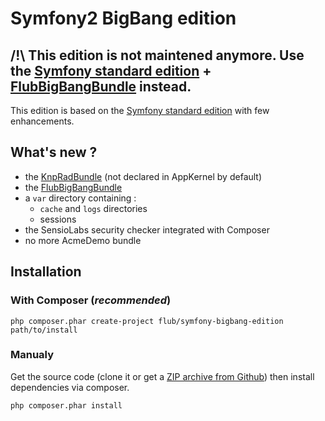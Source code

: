 Symfony2 BigBang edition
==========

/!\ This edition is not maintened anymore. Use the [Symfony standard edition](https://github.com/symfony/symfony-standard) + [FlubBigBangBundle](https://github.com/FlorianLB/FlubBigBangBundle) instead.
----------

This edition is based on the [Symfony standard edition](https://github.com/symfony/symfony-standard) with few enhancements.

What's new ?
----------

* the [KnpRadBundle](http://rad.knplabs.com/) (not declared in AppKernel by default)
* the [FlubBigBangBundle](https://github.com/FlorianLB/FlubBigBangBundle)
* a `var` directory containing :
    * `cache` and `logs` directories
    * sessions
* the SensioLabs security checker integrated with Composer
* no more AcmeDemo bundle


Installation
----------

### With Composer (*recommended*)

    php composer.phar create-project flub/symfony-bigbang-edition path/to/install


### Manualy

Get the source code (clone it or get a [ZIP archive from Github](https://github.com/FlorianLB/symfony-bigbang-edition/archive/master.zip)) then install dependencies via composer.

    php composer.phar install